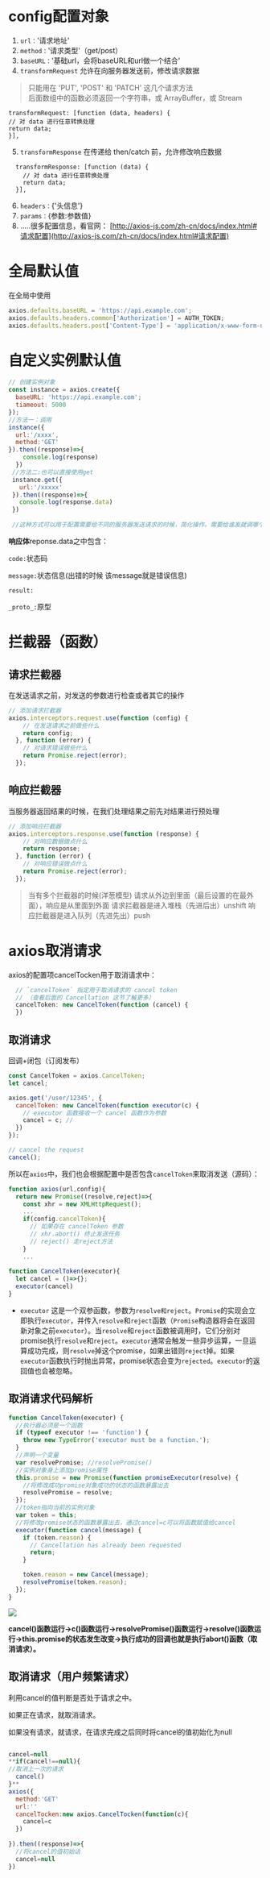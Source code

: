 
# config配置对象

1. `url：`'请求地址'
2. `method：`'请求类型'（get/post）
3. `baseURL：`'基础url，会将baseURL和url做一个结合'
4. `transformRequest` 允许在向服务器发送前，修改请求数据  

 > 只能用在 'PUT', 'POST' 和 'PATCH' 这几个请求方法  
 > 后面数组中的函数必须返回一个字符串，或 ArrayBuffer，或 Stream
  
  ```
 transformRequest: [function (data, headers) {  
  // 对 data 进行任意转换处理  
  return data;  
 }],
  ```  
  
5. `transformResponse` 在传递给 then/catch 前，允许修改响应数据  

  ```
    transformResponse: [function (data) {  
      // 对 data 进行任意转换处理  
      return data;  
    }],
  ```

6. `headers：`{'头信息'}
7. `params：`{参数:参数值}
8. .....很多配置信息，看官网：
[http://axios-js.com/zh-cn/docs/index.html#请求配置](http://axios-js.com/zh-cn/docs/index.html#请求配置)

# 全局默认值

在全局中使用

```javascript
axios.defaults.baseURL = 'https://api.example.com';
axios.defaults.headers.common['Authorization'] = AUTH_TOKEN;
axios.defaults.headers.post['Content-Type'] = 'application/x-www-form-urlencoded';
```

# 自定义实例默认值

```javascript
// 创建实例对象
const instance = axios.create({
  baseURL: 'https://api.example.com';
  tiameout: 5000
});
//方法一：调用
instance({
  url:'/xxxx',
  method:'GET'
}).then((response)=>{
    console.log(response)
  })
 //方法二:也可以直接使用get
 instance.get({
   url:'/xxxxx'
 }).then((response)=>{
   console.log(response.data)
 })
 
 //这种方式可以用于配置需要给不同的服务器发送请求的时候，简化操作。需要给谁发就调哪个对象。

```

**响应体**reponse.data之中包含：

`code:`状态码

`message:`状态信息(出错的时候 该message就是错误信息)

`result:`

`_proto_:`原型

# 拦截器（函数）

## 请求拦截器

在发送请求之前，对发送的参数进行检查或者其它的操作

```javascript
// 添加请求拦截器
axios.interceptors.request.use(function (config) {
    // 在发送请求之前做些什么
    return config;
  }, function (error) {
    // 对请求错误做些什么
    return Promise.reject(error);
  });

```

## 响应拦截器

当服务器返回结果的时候，在我们处理结果之前先对结果进行预处理

```javascript
// 添加响应拦截器
axios.interceptors.response.use(function (response) {
    // 对响应数据做点什么
    return response;
  }, function (error) {
    // 对响应错误做点什么
    return Promise.reject(error);
  });
```

> 当有多个拦截器的时候(洋葱模型)
  >请求从外边到里面（最后设置的在最外面），响应是从里面到外面
  >请求拦截器是进入堆栈（先进后出）unshift
  响应拦截器是进入队列（先进先出）push

# axios取消请求

axios的配置项cancelTocken用于取消请求中：

```javascript
  // `cancelToken` 指定用于取消请求的 cancel token
  // （查看后面的 Cancellation 这节了解更多）
  cancelToken: new CancelToken(function (cancel) {
  })
```

## 取消请求

回调+闭包（订阅发布）

```javascript
const CancelToken = axios.CancelToken;
let cancel;

axios.get('/user/12345', {
  cancelToken: new CancelToken(function executor(c) {
    // executor 函数接收一个 cancel 函数作为参数
    cancel = c; //
  })
});

// cancel the request
cancel();
```

所以在`axios`中，我们也会根据配置中是否包含`cancelToken`来取消发送（源码）：

```javascript
function axios(url,config){
  return new Promise((resolve,reject)=>{
    const xhr = new XMLHttpRequest();
    ...
    if(config.cancelToken){
      // 如果存在 cancelToken 参数
      // xhr.abort() 终止发送任务
      // reject() 走reject方法
    }
    ...
    
function CancelToken(executor){
  let cancel = ()=>{};
  executor(cancel)
}
```

- `executor`
 这是一个双参函数，参数为`resolve和reject`。`Promise`的实现会立即执行`executor`，并传入`resolve`和`reject`函数（`Promise`构造器将会在返回新对象之前`executor`）。当`resolve`和`reject`函数被调用时，它们分别对promise执行`resolve`和`reject`。`executor`通常会触发一些异步运算，一旦运算成功完成，则`resolve`掉这个promise，如果出错则`reject`掉。如果`executor`函数执行时抛出异常，promise状态会变为`rejected`。`executor`的返回值也会被忽略。

## 取消请求代码解析

```javascript
function CancelToken(executor) {
  //执行器必须是一个函数
  if (typeof executor !== 'function') {
    throw new TypeError('executor must be a function.');
  }
  //声明一个变量
  var resolvePromise; //resolvePromise()
  //实例对象身上添加promise属性
  this.promise = new Promise(function promiseExecutor(resolve) {
    //将修改成功promise对象成功的状态的函数暴露出去
    resolvePromise = resolve;
  });
  //token指向当前的实例对象
  var token = this;
  //将修改promise状态的函数暴露出去，通过cancel=c可以将函数赋值给cancel
  executor(function cancel(message) {
    if (token.reason) {
      // Cancellation has already been requested
      return;
    }

    token.reason = new Cancel(message);
    resolvePromise(token.reason);
  });
}

```

![](image/image.png "")

**cancel()函数运行→c()函数运行→resolvePromise()函数运行→resolve()函数运行→this.promise的状态发生改变→执行成功的回调也就是执行abort()函数（取消请求）。**

## 取消请求（用户频繁请求）

利用cancel的值判断是否处于请求之中。

如果正在请求，就取消请求。

如果没有请求，就请求，在请求完成之后同时将cancel的值初始化为null

```javascript

cancel=null
**if(cancel!==null){
//取消上一次的请求
  cancel()
}**
axios({
  method:'GET'
  url:''
  cancelTocken:new axios.CancelTocken(function(c){
    cancel=c
  })
  
}).then((response)=>{
  //将cancel的值初始话
  cancel=null
})
```

